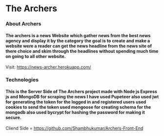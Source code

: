 # The Archers 
<h3>About Archers</h3>
<h4>The archers is a news Website which gather news from the best news agency and display it by the category the goal is to create and make a website were a reader can get the news headline from the news site of there choice and skim through the headlines without spending much time on going to all other website.</h4>

Visit: https://news-archer.herokuapp.com/

<h3>Technologies</h3>
<h4>This is the Server Side of The Archers project made with Node js Express js and MongoDB for scraping the news I have used Pupeteer also used jwt for generating the token for the logged in and registered users used cookies to send the token used mongoose for creating schema for the mongodb also used bycrypt for hashing the password for making it secure.</h4>


Cliend Side = https://github.com/Shambhukumar/Archers-Front-End
